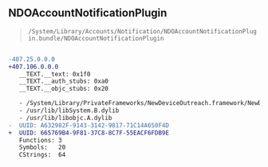 ## NDOAccountNotificationPlugin

> `/System/Library/Accounts/Notification/NDOAccountNotificationPlugin.bundle/NDOAccountNotificationPlugin`

```diff

-407.25.0.0.0
+407.106.0.0.0
   __TEXT.__text: 0x1f0
   __TEXT.__auth_stubs: 0xa0
   __TEXT.__objc_stubs: 0x20

   - /System/Library/PrivateFrameworks/NewDeviceOutreach.framework/NewDeviceOutreach
   - /usr/lib/libSystem.B.dylib
   - /usr/lib/libobjc.A.dylib
-  UUID: A632982F-9143-3142-9817-71C14A650F4D
+  UUID: 665769B4-9F81-37C8-8C7F-55EACF6FDB9E
   Functions: 3
   Symbols:   20
   CStrings:  64

```
